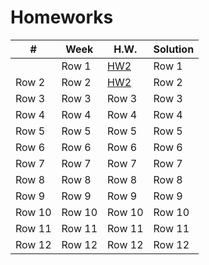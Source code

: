 # Homeworks

| # | Week | H.W. | Solution |
|----------|----------|----------|----------|
|     | Row 1    |[HW2](HW/HW_1.pdf) | Row 1    |
| Row 2    | Row 2    | [HW2](HW/HW_2.md) | Row 2    |
| Row 3    | Row 3    | Row 3    | Row 3    |
| Row 4    | Row 4    | Row 4    | Row 4    |
| Row 5    | Row 5    | Row 5    | Row 5    |
| Row 6    | Row 6    | Row 6    | Row 6    |
| Row 7    | Row 7    | Row 7    | Row 7    |
| Row 8    | Row 8    | Row 8    | Row 8    |
| Row 9    | Row 9    | Row 9    | Row 9    |
| Row 10   | Row 10   | Row 10   | Row 10   |
| Row 11   | Row 11   | Row 11   | Row 11   |
| Row 12   | Row 12   | Row 12   | Row 12   |



